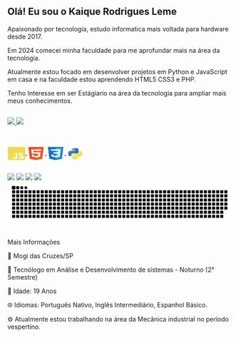  ## Olá! Eu sou o Kaique Rodrigues Leme

Apaixonado por tecnologia, estudo informatica mais voltada para hardware desde 2017.

Em 2024 comecei minha faculdade para me aprofundar mais na área da tecnologia.

Atualmente estou focado em desenvolver projetos em Python e JavaScript em casa e na faculdade estou aprendendo HTML5 CSS3 e PHP.

Tenho Interesse em ser Estágiario na área da tecnologia para ampliar mais meus conhecimentos.



##

<div>
  <a href="https://github.com/KaiqueRodriguesL">
  <img height="180em" src=https://github-readme-stats.vercel.app/api?username=KaiqueRodriguesL&show_icons=true&theme=dark&include_all_comics=true&count_private=true"/>
  <img height="180em" src=https://github-readme-stats.vercel.app/api/top-langs/?username=KaiqueRodriguesL&lauout=compact&langs_count=16&theme=dark"/>
</div>

##


<div style="display: inline_block"><br>
  <img align="center" alt="Kaique-Js" height="30" width="40" src="https://raw.githubusercontent.com/devicons/devicon/master/icons/javascript/javascript-plain.svg">
  <img align="center" alt="Kaique-HTML" height="30" width="40" src="https://raw.githubusercontent.com/devicons/devicon/master/icons/html5/html5-original.svg">
  <img align="center" alt="Kaique-CSS" height="30" width="40" src="https://raw.githubusercontent.com/devicons/devicon/master/icons/css3/css3-original.svg">
  <img align="center" alt="Kaique-Python" height="30" width="40" src="https://raw.githubusercontent.com/devicons/devicon/master/icons/python/python-original.svg">
</div>

 ##

<div> 
  <a href="https://wa.me/qr/37KTO3T7GW2RP1" target="_blank"><img src="https://img.shields.io/badge/WhatsApp-25D366?style=for-the-badge&logo=whatsapp&logoColor=white" target="_blank"></a>
  <a href="https://www.instagram.com/kaiquelemee/" target="_blank"><img src="https://img.shields.io/badge/-Instagram-%23E4405F?style=for-the-badge&logo=instagram&logoColor=white" target="_blank"></a>
  <a href = "mailto:kaique.leme@outlook.com"><img src="https://img.shields.io/badge/Microsoft_Outlook-0078D4?style=for-the-badge&logo=microsoft-outlook&logoColor=white" target="_blank"></a>
  <a href="https://www.linkedin.com/in/kaique-rodrigues-43b439227" target="_blank"><img src="https://img.shields.io/badge/-LinkedIn-%230077B5?style=for-the-badge&logo=linkedin&logoColor=white" target="_blank"></a> 
  
</div>

<picture>
  <source media="(prefers-color-scheme: dark)" srcset="https://raw.githubusercontent.com/KaiqueRodriguesL/KaiqueRodriguesL/output/github-contribution-grid-snake-dark.svg">
  <source media="(prefers-color-scheme: light)" srcset="https://raw.githubusercontent.com/KaiqueRodriguesL/KaiqueRodriguesL/output/github-contribution-grid-snake.svg">
  <img alt="github contribution grid snake animation" src="https://raw.githubusercontent.com/KaiqueRodriguesL/KaiqueRodriguesL/output/github-contribution-grid-snake.svg">
</picture>

Mais Informações

📍 Mogi das Cruzes/SP

📖 Tecnólogo em Análise e Desenvolvimento de sistemas - Noturno (2° Semestre)

🎂 Idade: 19 Anos

🌐 Idiomas: Português Nativo, Inglês Intermediário, Espanhol Básico.

⚙️ Atualmente estou trabalhando na área da Mecânica industrial no período vespertino.
